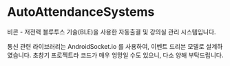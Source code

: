 # AutoAttendanceSystems

비콘 - 저전력 블루투스 기술(BLE)을 사용한 자동출결 및 강의실 관리 시스템입니다.

통신 관련 라이브러리는 AndroidSocket.io 를 사용하여, 이벤트 드리븐 모델로 설계하였습니다.
초창기 프로젝트라 코드가 매우 엉망일 수도 있으니, 다소 양해 부탁드립니다.
